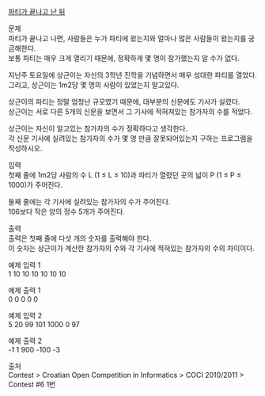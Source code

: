 [파티가 끝나고 난 뒤](https://www.acmicpc.net/problem/2845)


문제  
파티가 끝나고 나면, 사람들은 누가 파티에 왔는지와 얼마나 많은 사람들이 왔는지를 궁금해한다.  
보통 파티는 매우 크게 열리기 때문에, 정확하게 몇 명이 참가했는지 알 수가 없다.
 

지난주 토요일에 상근이는 자신의 3학년 진학을 기념하면서 매우 성대한 파티를 열었다.  
그리고, 상근이는 1m2당 몇 명의 사람이 있었는지 알고있다.

상근이의 파티는 정말 엄청난 규모였기 때문에, 대부분의 신문에도 기사가 실렸다.  
상근이는 서로 다른 5개의 신문을 보면서 그 기사에 적혀져있는 참가자의 수를 적었다.

상근이는 자신이 알고있는 참가자의 수가 정확하다고 생각한다.  
각 신문 기사에 실려있는 참가자의 수가 몇 명 만큼 잘못되어있는지 구하는 프로그램을 작성하시오.  

  
  

입력  
첫째 줄에 1m2당 사람의 수 L (1 ≤ L ≤ 10)과 파티가 열렸던 곳의 넓이 P (1 ≤ P ≤ 1000)가 주어진다.

둘째 줄에는 각 기사에 실려있는 참가자의 수가 주어진다.  
106보다 작은 양의 정수 5개가 주어진다.

출력  
출력은 첫째 줄에 다섯 개의 숫자를 출력해야 한다.  
이 숫자는 상근이가 계산한 참가자의 수와  각 기사에 적혀있는 참가자의 수의 차이이다.

예제 입력 1  
1 10
10 10 10 10 10

예제 출력 1  
0 0 0 0 0  


예제 입력 2  
5 20
99 101 1000 0 97  

예제 출력 2  
-1 1 900 -100 -3  

  

출처  
Contest > Croatian Open Competition in Informatics > COCI 2010/2011 > Contest #6 1번
